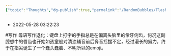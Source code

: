 ```yaml
---
{"topic":"Thoughts","dg-publish":true,"permalink":"/RandomBubbles/FlashThoughts/2022-05-28/","dgPassFrontmatter":true,"noteIcon":""}
---
```


- 2022-05-28 03:22:23

#写作 母语写作退化：键盘上打字的手指总是在偏离头脑里的伶牙俐齿，何况这副臆想中的唇齿也开始如孩童般对清浊辅音前后鼻音摇摆不定，经过漫长的努力，终于在指尖诞生了一个蠢头蠢脑、不明所以的emoji。
